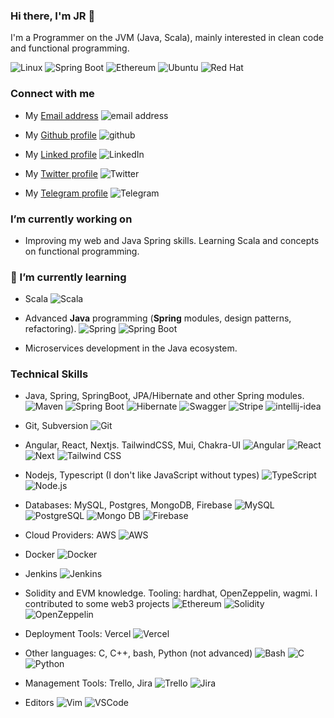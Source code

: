 ### Hi there, I'm JR 👋

I'm a Programmer on the JVM (Java, Scala), mainly interested in clean code and functional programming.

![Linux](https://img.shields.io/badge/Linux-FCC624?style=plastic&logo=linux&logoColor=black)
![Spring Boot](https://img.shields.io/badge/Spring_Boot-F2F4F9?style=plastic&logo=spring-boot)
![Ethereum](https://img.shields.io/badge/Ethereum-3C3C3D?style=plastic&logo=Ethereum&logoColor=white)
![Ubuntu](https://img.shields.io/badge/Ubuntu-E95420?style=plastic&logo=ubuntu&logoColor=white)
![Red Hat](https://img.shields.io/badge/Red%20Hat-EE0000?style=plastic&logo=redhat&logoColor=white)

###  Connect with me

- My [Email address](mailto:jose.alonso.programmer@gmail.com)
![email address](https://img.shields.io/badge/Gmail-D14836?style=plastic&logo=gmail&logoColor=white)

- My [Github profile](https://github.com/josealonso/)
![github](https://img.shields.io/badge/GitHub-100000?style=plastic&logo=github&logoColor=white)

- My [Linked profile](https://www.linkedin.com/in/joseramonalonsotapia/) 
![LinkedIn](https://img.shields.io/badge/LinkedIn-0077B5?style=plastic&logo=linkedin&logoColor=white)

- My [Twitter profile](https://twitter.com/WComplu)
![Twitter](https://img.shields.io/badge/Twitter-1DA1F2?style=plastic&logo=twitter&logoColor=white)

- My [Telegram profile](https://telegram.me/criptocomplu)
![Telegram](https://img.shields.io/badge/Telegram-2cb6e0?style=plastic&logo=telegram&logoColor=white)

  <!---  ![Twitter](https://img.shields.io/badge/twitter-%230077B5.svg?style=plastic&logo=twitter&logoColor=white) --->


<!--- [![Twitter URL](https://img.shields.io/twitter/url/https/twitter.com/WComplu.svg?style=social&label=Follow%20%40WComplu)](https://twitter.com/WComplu) --->


### I’m currently working on

- Improving my web and Java Spring skills. Learning Scala and concepts on functional programming.


### 🌱 I’m currently learning

- Scala
![Scala](https://img.shields.io/badge/Scala-000000?plastic&logo=rust&logoColor=white)

- Advanced **Java** programming (**Spring** modules, design patterns, refactoring).
![Spring](https://img.shields.io/badge/Spring-6DB33F?style=plastic&logo=spring&logoColor=white)
![Spring Boot](https://img.shields.io/badge/Spring_Boot-F2F4F9?style=plastic&logo=spring-boot)

- Microservices development in the Java ecosystem.

### Technical Skills

- Java, Spring, SpringBoot, JPA/Hibernate and other Spring modules.
![Maven](https://img.shields.io/badge/apache_maven-C71A36?style=plastic&logo=apachemaven&logoColor=white)
![Spring Boot](https://img.shields.io/badge/Spring_Boot-F2F4F9?style=plastic&logo=spring-boot)
![Hibernate](https://img.shields.io/badge/Hibernate-59666C?style=plastic&logo=Hibernate&logoColor=white)
![Swagger](https://img.shields.io/badge/Swagger-85EA2D?style=plastic&logo=Swagger&logoColor=white)
![Stripe](https://img.shields.io/badge/Stripe-626CD9?style=plastic&logo=Stripe&logoColor=white)
![intellij-idea](https://img.shields.io/badge/IntelliJ_IDEA-000000.svg?style=plastic&logo=intellij-idea&logoColor=white)

- Git, Subversion ![Git](https://img.shields.io/badge/GIT-E44C30?style=plastic&logo=git&logoColor=white)
- Angular, React, Nextjs. TailwindCSS, Mui, Chakra-UI
![Angular](https://img.shields.io/badge/Angular-C3002F?style=plastic&logo=angular&logoColor=white)
![React](https://img.shields.io/badge/React-0AA1DD?style=plastic&logo=react&logoColor=white)
![Next](https://img.shields.io/badge/Next-141E27?style=plastic&logo=next.js&logoColor=white)
![Tailwind CSS](https://img.shields.io/badge/Tailwind_CSS-38B2AC?style=plastic&logo=tailwind-css&logoColor=white)

- Nodejs, Typescript (I don't like JavaScript without types) ![TypeScript](https://img.shields.io/badge/TypeScript-007ACC?style=plastic&logo=typescript&logoColor=white)
![Node.js](https://img.shields.io/badge/Node.js-339933?style=plastic&logo=nodedotjs&logoColor=white)

- Databases: MySQL, Postgres, MongoDB, Firebase
![MySQL](https://img.shields.io/badge/MySQL-005C84?style=plastic&logo=mysql&logoColor=white)
![PostgreSQL](https://img.shields.io/badge/PostgreSQL-316192?style=plastic&logo=postgresql&logoColor=white)
![Mongo DB](https://img.shields.io/badge/MongoDB-4EA94B?style=plastic&logo=mongodb&logoColor=white)
![Firebase](https://img.shields.io/badge/firebase-ffca28?style=plastic&logo=firebase&logoColor=black)

- Cloud Providers: AWS
![AWS](https://img.shields.io/badge/Amazon_AWS-FF9900?style=plastic&logo=amazonaws&logoColor=white)

- Docker ![Docker](https://img.shields.io/badge/Docker-2CA5E0?style=plastic&logo=docker&logoColor=white)

- Jenkins ![Jenkins](https://img.shields.io/badge/Jenkins-D24939?style=plastic&logo=Jenkins&logoColor=white)

- Solidity and EVM knowledge. Tooling: hardhat, OpenZeppelin, wagmi. I contributed to some web3 projects
![Ethereum](https://img.shields.io/badge/Ethereum-3C3C3D?style=plastic&logo=Ethereum&logoColor=white)
![Solidity](https://img.shields.io/badge/Solidity-e6e6e6?style=plastic&logo=solidity&logoColor=black)
![OpenZeppelin](https://img.shields.io/badge/OpenZeppelin-4E5EE4?logo=OpenZeppelin&logoColor=fff&style=plastic)

- Deployment Tools: Vercel
![Vercel](https://img.shields.io/badge/Vercel-000000?style=plastic&logo=vercel&logoColor=white)

- Other languages: C, C++, bash, Python (not advanced)
![Bash](https://img.shields.io/badge/GNU%20Bash-4EAA25?style=plastic&logo=GNU%20Bash&logoColor=white)
![C](https://img.shields.io/badge/C-00599C?style=plastic&logo=c&logoColor=white)
![Python](https://img.shields.io/badge/Python-FFD43B?style=plastic&logo=python&logoColor=blue)

- Management Tools: Trello, Jira
![Trello](https://img.shields.io/badge/Trello-0052CC?style=plastic&logo=trello&logoColor=white)
![Jira](https://img.shields.io/badge/Jira-0052CC?style=plastic&logo=Jira&logoColor=white)

- Editors
![Vim](https://img.shields.io/badge/VIM-%2311AB00.svg?&style=plastic&logo=vim&logoColor=white)
![VSCode](https://img.shields.io/badge/VSCode-0078D4?style=plastic&logo=visual%20studio%20code&logoColor=white)

<!-- ### Latest Blog Posts -->

<!--
**josealonso/josealonso** is a ✨ _special_ ✨ repository because its `README.md` (this file) appears on your GitHub profile.

Here are some ideas to get you started:

- 🔭 I’m currently working on ...
- 🌱 I’m currently learning ...
- 👯 I’m looking to collaborate on ...
- 🤔 I’m looking for help with ...
- 💬 Ask me about ...
- 📫 How to reach me: ...
- 😄 Pronouns: ...
- ⚡ Fun fact: ...
-->



